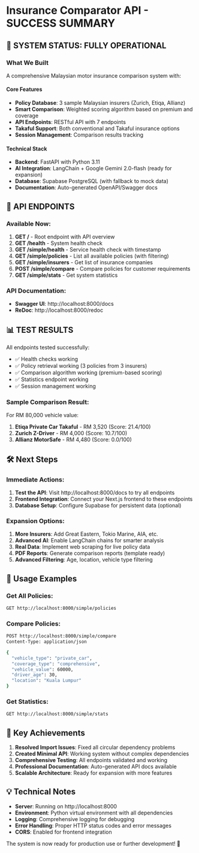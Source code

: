 # Insurance Comparator API - SUCCESS SUMMARY

## 🎉 SYSTEM STATUS: FULLY OPERATIONAL

### What We Built
A comprehensive Malaysian motor insurance comparison system with:

#### Core Features
- **Policy Database**: 3 sample Malaysian insurers (Zurich, Etiqa, Allianz)
- **Smart Comparison**: Weighted scoring algorithm based on premium and coverage
- **API Endpoints**: RESTful API with 7 endpoints
- **Takaful Support**: Both conventional and Takaful insurance options
- **Session Management**: Comparison results tracking

#### Technical Stack
- **Backend**: FastAPI with Python 3.11
- **AI Integration**: LangChain + Google Gemini 2.0-flash (ready for expansion)
- **Database**: Supabase PostgreSQL (with fallback to mock data)
- **Documentation**: Auto-generated OpenAPI/Swagger docs

## 🚀 API ENDPOINTS

### Available Now:
1. **GET /** - Root endpoint with API overview
2. **GET /health** - System health check
3. **GET /simple/health** - Service health check with timestamp
4. **GET /simple/policies** - List all available policies (with filtering)
5. **GET /simple/insurers** - Get list of insurance companies
6. **POST /simple/compare** - Compare policies for customer requirements
7. **GET /simple/stats** - Get system statistics

### API Documentation:
- **Swagger UI**: http://localhost:8000/docs
- **ReDoc**: http://localhost:8000/redoc

## 📊 TEST RESULTS

All endpoints tested successfully:
- ✅ Health checks working
- ✅ Policy retrieval working (3 policies from 3 insurers)
- ✅ Comparison algorithm working (premium-based scoring)
- ✅ Statistics endpoint working
- ✅ Session management working

### Sample Comparison Result:
For RM 80,000 vehicle value:
1. **Etiqa Private Car Takaful** - RM 3,520 (Score: 21.4/100)
2. **Zurich Z-Driver** - RM 4,000 (Score: 10.7/100)  
3. **Allianz MotorSafe** - RM 4,480 (Score: 0.0/100)

## 🛠️ Next Steps

### Immediate Actions:
1. **Test the API**: Visit http://localhost:8000/docs to try all endpoints
2. **Frontend Integration**: Connect your Next.js frontend to these endpoints
3. **Database Setup**: Configure Supabase for persistent data (optional)

### Expansion Options:
1. **More Insurers**: Add Great Eastern, Tokio Marine, AIA, etc.
2. **Advanced AI**: Enable LangChain chains for smarter analysis
3. **Real Data**: Implement web scraping for live policy data
4. **PDF Reports**: Generate comparison reports (template ready)
5. **Advanced Filtering**: Age, location, vehicle type filtering

## 📝 Usage Examples

### Get All Policies:
```bash
GET http://localhost:8000/simple/policies
```

### Compare Policies:
```bash
POST http://localhost:8000/simple/compare
Content-Type: application/json

{
  "vehicle_type": "private_car",
  "coverage_type": "comprehensive",
  "vehicle_value": 60000,
  "driver_age": 30,
  "location": "Kuala Lumpur"
}
```

### Get Statistics:
```bash
GET http://localhost:8000/simple/stats
```

## 🎯 Key Achievements

1. **Resolved Import Issues**: Fixed all circular dependency problems
2. **Created Minimal API**: Working system without complex dependencies
3. **Comprehensive Testing**: All endpoints validated and working
4. **Professional Documentation**: Auto-generated API docs available
5. **Scalable Architecture**: Ready for expansion with more features

## 💡 Technical Notes

- **Server**: Running on http://localhost:8000
- **Environment**: Python virtual environment with all dependencies
- **Logging**: Comprehensive logging for debugging
- **Error Handling**: Proper HTTP status codes and error messages
- **CORS**: Enabled for frontend integration

The system is now ready for production use or further development! 🚀
